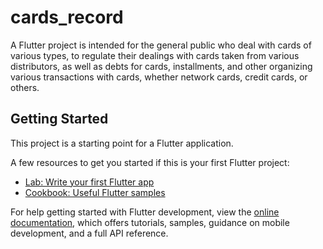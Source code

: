 # cards_record

A Flutter project is intended for the general public who deal with cards of various types, to regulate their dealings with cards taken from various distributors, as well as debts for cards, installments, and other organizing various transactions with cards, whether network cards, credit cards, or others.

## Getting Started

This project is a starting point for a Flutter application.

A few resources to get you started if this is your first Flutter project:

- [Lab: Write your first Flutter app](https://docs.flutter.dev/get-started/codelab)
- [Cookbook: Useful Flutter samples](https://docs.flutter.dev/cookbook)

For help getting started with Flutter development, view the
[online documentation](https://docs.flutter.dev/), which offers tutorials,
samples, guidance on mobile development, and a full API reference.
